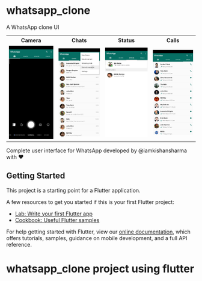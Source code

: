 # whatsapp_clone
A WhatsApp clone UI
<table style="width:100%; align:center;" >
  <tr>
    <th>Camera</th>
    <th>Chats</th> 
    <th>Status</th>
    <th>Calls</th>
  </tr>
  <tr>
    <td><img alt="Camera Screen for WhatsApp" src="https://raw.githubusercontent.com/iamkishansharma/whatsapp_clone/master/assets/screenshots/Screenshot_2020-05-23-17-47-17-570_com.example.whatsapp_clone.jpg" width="200px"/></td>
    <td><img alt="Menu View for WhatsApp " src="https://raw.githubusercontent.com/iamkishansharma/whatsapp_clone/master/assets/screenshots/Screenshot_2020-05-23-17-47-49-357_com.example.whatsapp_clone.jpg" width="200px"/></td>
    <td><img alt="Status Screen for WhatsApp" src="https://raw.githubusercontent.com/iamkishansharma/whatsapp_clone/master/assets/screenshots/Screenshot_2020-05-23-17-47-25-217_com.example.whatsapp_clone.jpg" width="200px"/></td>
    <td><img alt="Calls Screen for WhatsApp" src="https://raw.githubusercontent.com/iamkishansharma/whatsapp_clone/master/assets/screenshots/Screenshot_2020-05-23-17-47-31-402_com.example.whatsapp_clone.jpg" width="200px"/></td>
  </tr>
</table>

Complete user interface for WhatsApp developed by @iamkishansharma with ❤️



## Getting Started

This project is a starting point for a Flutter application.

A few resources to get you started if this is your first Flutter project:

- [Lab: Write your first Flutter app](https://flutter.dev/docs/get-started/codelab)
- [Cookbook: Useful Flutter samples](https://flutter.dev/docs/cookbook)

For help getting started with Flutter, view our
[online documentation](https://flutter.dev/docs), which offers tutorials,
samples, guidance on mobile development, and a full API reference.
# whatsapp_clone project using flutter
